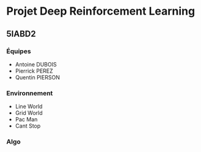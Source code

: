 # Projet Deep Reinforcement Learning
## 5IABD2

### Équipes
- Antoine DUBOIS
- Pierrick PEREZ
- Quentin PIERSON

### Environnement
- Line World
- Grid World
- Pac Man
- Cant Stop

### Algo


